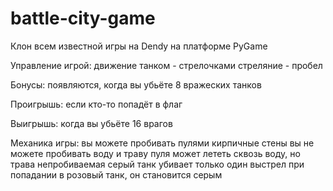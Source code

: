# battle-city-game
Клон всем известной игры на Dendy на платформе PyGame

Управление игрой:
 движение танком - стрелочками
 стреляние - пробел

Бонусы:
 появляются, когда вы убьёте 8 вражеских танков

Проигрышь:
 если кто-то попадёт в флаг

Выигрышь:
 когда вы убьёте 16 врагов

Механика игры:
 вы можете пробивать пулями кирпичные стены
 вы не можете пробивать воду и траву
 пуля может лететь сквозь воду, но трава непробиваемая
 серый танк убивает только один выстрел
 при попадании в розовый танк, он становится серым
